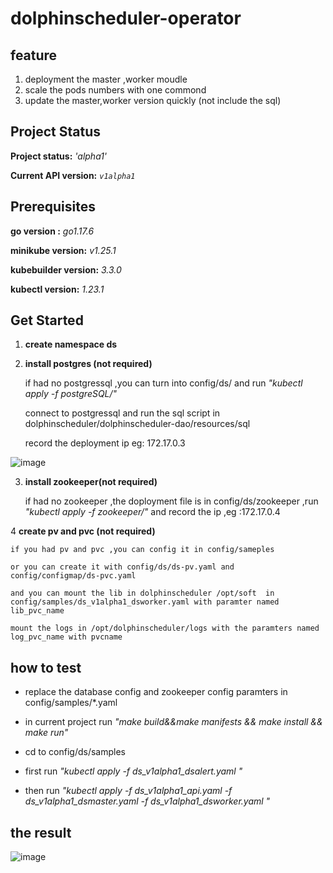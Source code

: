 # dolphinscheduler-operator

## feature 

1. deployment the master ,worker moudle 
2. scale the pods numbers with one commond 
3. update the master,worker version  quickly (not include the sql)

## Project Status

**Project status:** *'alpha1'*

**Current API version:** *`v1alpha1`*

## Prerequisites

**go version :** *go1.17.6*

**minikube version:** *v1.25.1*

**kubebuilder version:** *3.3.0*

**kubectl version:** *1.23.1*

## Get Started
1. **create  namespace ds**

2. **install  postgres (not required)**

    if had no postgressql ,you can turn into config/ds/ and run *"kubectl apply -f postgreSQL/"* 

    connect to postgressql and run the sql script in  dolphinscheduler/dolphinscheduler-dao/resources/sql

    record the deployment ip  eg: 172.17.0.3

![image](https://user-images.githubusercontent.com/7134124/170439546-87cce0df-6cb4-4ab1-bb01-9200309efe45.png)


3. **install  zookeeper(not required)**

    if had no zookeeper ,the doployment file is in config/ds/zookeeper ,run *"kubectl apply -f zookeeper/"* and record the ip ,eg :172.17.0.4

    
4 **create pv and pvc (not required)**    
   
    if you had pv and pvc ,you can config it in config/sameples 
    
    or you can create it with config/ds/ds-pv.yaml and config/configmap/ds-pvc.yaml
    
    and you can mount the lib in dolphinscheduler /opt/soft  in config/samples/ds_v1alpha1_dsworker.yaml with paramter named lib_pvc_name  
    
    mount the logs in /opt/dolphinscheduler/logs with the paramters named log_pvc_name with pvcname
    
 ## how to test
 
 * replace the database config and zookeeper config paramters in config/samples/*.yaml
 
 * in current project  run *"make build&&make manifests && make install && make run"* 

 * cd to config/ds/samples

 * first run *"kubectl apply -f ds_v1alpha1_dsalert.yaml "*

 * then run  *"kubectl apply -f ds_v1alpha1_api.yaml -f ds_v1alpha1_dsmaster.yaml -f ds_v1alpha1_dsworker.yaml "*
 
 ## the result
 
 ![image](https://user-images.githubusercontent.com/7134124/171322789-86adfaac-57ad-4e8e-b092-8704b84d20c3.png)



     
    
    
